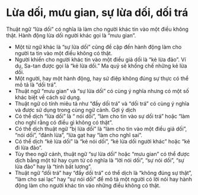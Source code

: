 # Lừa dối, mưu gian, sự lừa dối, dối trá

Thuật ngữ “lừa dối” có nghĩa là làm cho người khác tin vào một điều không thật.  Hành động lừa dối người khác gọi là “mưu gian”.
- Một từ ngữ khác là “sự lừa dối” cũng đề cập đến hành động làm cho người ta tin vào một điều không có thật.
- Người khiến cho người khác tin vào một điều giả dối là “kẻ lừa đảo”.  Ví dụ, Sa-tan được gọi là “kẻ lừa dối.” Ma quỷ sẽ khống chế những kẻ lừa dối.
- Một người, hay một hành động, hay sứ điệp không đúng sự thực có thể mô tả là “dối trá”.
- Thuật ngữ “mưu gian” và “sự lừa dối” có cùng ý nghĩa nhưng có một số khác biệt về cách sử dụng.
- Thuật ngữ có tính miêu tả như “đầy dối trá” và “dối trá” có cùng ý nghĩa và được sử dụng trong cùng ngữ cảnh.
Gợi ý dịch
- Có thể dịch “lừa dối” là “ nói dối”, “làm cho tin vào sự dối trá” hoặc “làm cho nghĩ rằng có điều gì không có thật”.
- Có thể dịch thuật ngữ “bị lừa dối” là “làm cho tin vào một điều giả dối”, “nói dối”, “đánh lừa”, “lừa gạt hay “làm cho nghĩ sai”.
- Có thể dịch “kẻ lừa dối” là “kẻ nói dối”, “kẻ lừa dối người khác” hoặc “kẻ đi lừa đảo”.
- Tùy theo ngữ cảnh, thuật ngữ “sự lừa dối” hoặc “mưu gian” có thể được dịch bằng một từ hay cụm từ có nghĩa là “lời nói dối”, “sự nói dối”, “sự lừa đảo” hay là “tính bất lương”.
- Thuật ngữ “dối trá” hay “đầy dối trá” có thể dịch là “không đúng sự thật”, “làm cho sai lạc” hay “sự nói dối” để mô tả một người có lời nói hay hành động làm cho người khác tin vào những điều không có thật.

